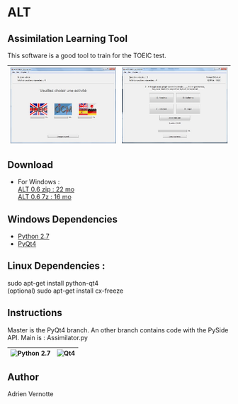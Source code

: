 ALT
===
## Assimilation Learning Tool
This software is a good tool to train for the TOEIC test.

| ![ALT2](https://raw.githubusercontent.com/AdrienVR/ALT/master/alt2.jpg "ALT2") | ![ALT1](https://raw.githubusercontent.com/AdrienVR/ALT/master/alt1.jpg "ALT1") |
|:----:|:----:|

## Download
* For Windows :   
	[ALT 0.6 zip : 22 mo](https://drive.google.com/file/d/0B2xlFxzCEekzR2pkOHpnRlpLRTQ/view?usp=sharing)  
	[ALT 0.6 7z : 16 mo](https://drive.google.com/file/d/0B2xlFxzCEekzSGhvUlNXcTM1RkU/view?usp=sharing)  

## Windows Dependencies

* [Python 2.7](https://www.python.org/download/releases/2.7.8/)
* [PyQt4](http://www.riverbankcomputing.co.uk/software/pyqt/download)

## Linux Dependencies :

sudo apt-get install python-qt4  
(optional) sudo apt-get install cx-freeze  

## Instructions

Master is the PyQt4 branch. An other branch contains code with the PySide API.
Main is : Assimilator.py

| ![Python 2.7](https://www.python.org/static/img/python-logo.png "Python 2.7") | ![Qt4](http://www.fevrierdorian.com/blog/public/logos/Qt_logo002.png "Qt4") |
|:----:|:----:|

## Author

Adrien Vernotte